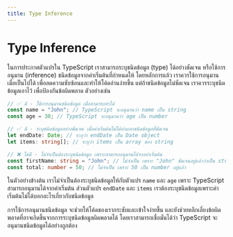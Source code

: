 ```yaml
---
title: Type Inference
---
```


# Type Inference

ในการประกาศตัวแปรใน TypeScript เราสามารถระบุชนิดข้อมูล (type) ได้อย่างชัดเจน หรือใช้การอนุมาน (inference) ชนิดข้อมูลจากค่าเริ่มต้นที่กำหนดให้ โดยหลักการแล้ว เราควรใช้การอนุมานเมื่อเป็นไปได้ เพื่อลดความซับซ้อนและทำให้โค้ดอ่านง่ายขึ้น แต่ถ้าชนิดข้อมูลไม่ชัดเจน เราควรระบุชนิดข้อมูลเอาไว้ เพื่อป้องกันข้อผิดพลาด ตัวอย่างเช่น

```ts
// ✅ ดี - ใช้การอนุมานชนิดข้อมูล เมื่อสามารถทำได้
const name = "John"; // TypeScript จะอนุมานว่า name เป็น string
const age = 30; // TypeScript จะอนุมานว่า age เป็น number

// ✅ ดี - ระบุชนิดข้อมูลอย่างชัดเจน เมื่อค่าเริ่มต้นไม่ได้บ่งบอกชนิดข้อมูลที่ชัดเจน
let endDate: Date; // ระบุว่า endDate เป็น Date object
let items: string[]; // ระบุว่า items เป็น array ของ string

// ❌ ไม่ดี - ไม่จำเป็นต้องระบุชนิดข้อมูล เพราะสามารถอนุมานได้จากค่าเริ่มต้น
const firstName: string = "John"; // ไม่จำเป็น เพราะ "John" ชัดเจนอยู่แล้วว่าเป็น string
const total: number = 50; // ไม่จำเป็น เพราะ 50 เป็น number อยู่แล้ว
```

ในตัวอย่างข้างต้น เราไม่จำเป็นต้องระบุชนิดข้อมูลให้กับตัวแปร `name` และ `age` เพราะ TypeScript สามารถอนุมานได้จากค่าเริ่มต้น ส่วนตัวแปร `endDate` และ `items` เราต้องระบุชนิดข้อมูลเพราะค่าเริ่มต้นไม่ได้บอกอะไรเกี่ยวกับชนิดข้อมูล

การใช้การอนุมานชนิดข้อมูล จะช่วยให้โค้ดของเรากระชับและเข้าใจง่ายขึ้น และยังช่วยหลีกเลี่ยงข้อผิดพลาดที่อาจเกิดขึ้นจากการระบุชนิดข้อมูลผิดพลาดได้ โดยเราสามารถเชื่อมั่นได้ว่า TypeScript จะอนุมานชนิดข้อมูลได้อย่างถูกต้อง
